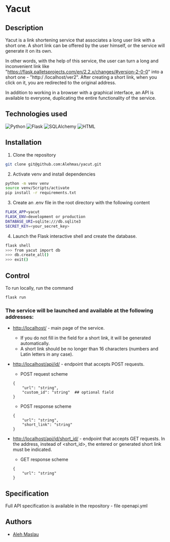 # Yacut

##  Description
Yacut is a link shortening service that associates a long user link with a short one. A short link can be offered by the user himself, or the service will generate it on its own.

In other words, with the help of this service, the user can turn a long and inconvenient link like "https://flask.palletsprojects.com/en/2.2.x/changes/#version-2-0-0" into a short one - "http:/ /localhost/ver2". After creating a short link, when you click on it, you are redirected to the original address.

In addition to working in a browser with a graphical interface, an API is available to everyone, duplicating the entire functionality of the service.

##  Technologies used
![Python](https://img.shields.io/badge/Python-3776AB?style=for-the-badge&logo=python&logoColor=white) ![Flask](https://img.shields.io/badge/Flask-000000?style=for-the-badge&logo=flask&logoColor=white) ![SQLAlchemy](https://img.shields.io/badge/SQLAlchemy-6d8a7f?style=for-the-badge) ![HTML](https://img.shields.io/badge/HTML-239120?style=for-the-badge&logo=html5&logoColor=white)

## Installation

1. Clone the repository
```bash
git clone git@github.com:Alehmas/yacut.git
```

2. Activate venv and install dependencies
```bash
python -m venv venv
source venv/Scripts/activate
pip install -r requirements.txt
```

3. Create an .env file in the root directory with the following content
```bash
FLASK_APP=yacut
FLASK_ENV=development or production
DATABASE_URI=sqlite:///db.sqlite3
SECRET_KEY=<your_secret_key>
```

4. Launch the Flask interactive shell and create the database.
```bash
flask shell
>>> from yacut import db       
>>> db.create_all()
>>> exit()
```

## Control
To run locally, run the command
```bash
flask run
```

### The service will be launched and available at the following addresses:

- [http://localhost/](http://localhost/) - main page of the service.
    - If you do not fill in the field for a short link, it will be generated automatically.
    - A short link should be no longer than 16 characters (numbers and Latin letters in any case).

- [http://localhost/api/id/](http://localhost/api/id/) - endpoint that accepts POST requests.
    - POST request scheme
    ```
    {
        "url": "string",
        "custom_id": "string"  ## optional field
    }
    ```
    - POST response scheme
    ```
    {
        "url": "string",
        "short_link": "string"
    }
    ```

- [http://localhost/api/id/short_id/](http://localhost/api/id/short_id/) - endpoint that accepts GET requests.
    In the address, instead of <short_id>, the entered or generated short link must be indicated.
    - GET response scheme
    ```
    {
        "url": "string"
    }
    ```

## Specification
Full API specification is available in the repository - file openapi.yml

## Authors
- [Aleh Maslau](https://github.com/Alehmas)